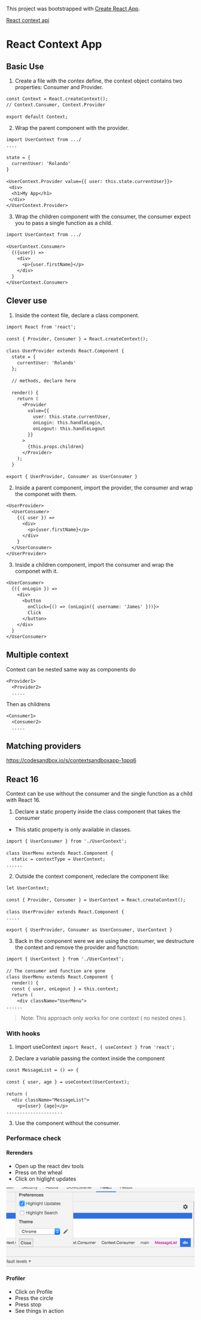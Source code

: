 This project was bootstrapped with [Create React App](https://github.com/facebook/create-react-app).

[React context api](https://reactjs.org/docs/context.html)

# React Context App

## Basic Use

1. Create a file with the contex define, the context object contains two properties: Consumer and Provider.

```JS
const Context = React.createContext();
// Context.Consumer, Context.Provider

export default Context;
```

2. Wrap the parent component with the provider.


```JS
import UserContext from .../
....

state = {
  currentUser: 'Rolando'
}

<UserContext.Provider value={{ user: this.state.currentUser}}>
 <div>
  <h1>My App</h1>
 </div>
</UserContext.Provider>
```

3. Wrap the children component with the consumer, the consumer expect you to pass a single function as a child.

```JS
import UserContext from .../

<UserContext.Consumer>
  {({user}) => 
    <div>
      <p>{user.firstName}</p>
    </div>
  }
</UserContext.Consumer>
```

## Clever use

1. Inside the context file, declare a class component.

```JS
import React from 'react';

const { Provider, Consumer } = React.createContext();

class UserProvider extends React.Component {
  state = {
    currentUser: 'Rolando'
  };

  // methods, declare here

  render() {
    return (
      <Provider
        value={{
          user: this.state.currentUser,
          onLogin: this.handleLogin,
          onLogout: this.handleLogout
        }}
      >
        {this.props.children}
      </Provider>
    );
  }

export { UserProvider, Consumer as UserConsumer }

```

2. Inside a parent component, import the provider, the consumer and wrap the componet with them.

```JS
<UserProvider>
  <UserConsumer>
    {({ user }) =>
      <div>
        <p>{user.firstName}</p>
      </div>
    }
  </UserConsumer>
</UserProvider>
```

3. Inside a children component, import the consumer and wrap the componet with it.

```JS
<UserConsumer>
  {({ onLogin }) =>
    <div>
      <button 
        onClick={() => (onLogin({ username: 'James' }))}>
        Click
      </button>
    </div>    
  }
</UserConsumer>
```
## Multiple context

Context can be nested same way as components do

```JS
<Provider1>
  <Provider2>
  .....
```

Then as childrens

```JS
<Consumer1>
  <Consumer2>
  .....
```
## Matching providers

https://codesandbox.io/s/contextsandboxapp-1qpq6

## React 16

Context can be use without the consumer and the single function as a child with React 16.

1. Declare a static property inside the class component that takes the consumer

* This static property is only available in classes.

```JS
import { UserConsumer } from './UserContext';

class UserMenu extends React.Component {
  static = contextType = UserContext;
......

```

2. Outside the context component, redeclare the component like:

```JS
let UserContext;

const { Provider, Consumer } = UserContext = React.createContext();

class UserProvider extends React.Component {
.....

export { UserProvider, Consumer as UserConsumer, UserContext }

```

3. Back in the component were we are using the consumer, we destructure the context and remove the provider and function:

```JS
import { UserContext } from './UserContext';

// The consumer and function are gone
class UserMenu extends React.Component {
  render() {
  const { user, onLogout } = this.context;
  return (
    <div className="UserMenu">
......

```
> Note: This approach only works for one context ( no nested ones ).

### With hooks

1. Import useContext ```import React, { useContext } from 'react';```

2. Declare a variable passing the context inside the component

```JS
const MessageList = () => {

const { user, age } = useContext(UserContext);

return (
  <div className="MessageList">
    <p>{user} {age}</p>
.....................
```

3. Use the component without the consumer.

### Performace check

#### Rerenders
- Open up the react dev tools
- Press on the wheal
- Click on higlight updates

![react-dev tools](src/assets/react-dev-tools.png)

#### Profiler
- Click on Profile
- Press the circle
- Press stop
- See things in action